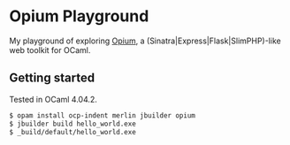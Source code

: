 # Opium Playground

My playground of exploring [Opium](https://github.com/rgrinberg/opium), a (Sinatra|Express|Flask|SlimPHP)-like web toolkit for OCaml.

## Getting started

Tested in OCaml 4.04.2.

```bash
$ opam install ocp-indent merlin jbuilder opium
$ jbuilder build hello_world.exe
$ _build/default/hello_world.exe
```
